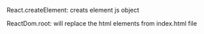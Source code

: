React.createElement: creats element js object

ReactDom.root: will replace the html elements from index.html file

